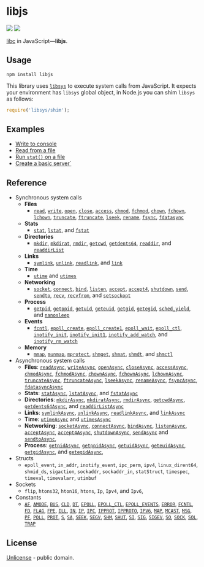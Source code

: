 # libjs

[![][npm-badge]][npm-url] [![][travis-badge]][travis-url]

[libc](https://en.wikipedia.org/wiki/C_standard_library) in JavaScript&mdash;**libjs**.


## Usage

```shell
npm install libjs
```

This library uses [`libsys`](https://github.com/streamich/libsys) to execute system calls from JavaScript.
It expects your environment has `libsys` global object, in Node.js you can shim `libsys` as follows:

```js
require('libsys/shim');
```


## Examples

- [Write to console](./docs/examples/write-to-console.md)
- [Read from a file](./docs/examples/read-file.md)
- [Run `stat()` on  a file](./docs/examples/stat.md)
- [Create a basic server`](./docs/examples/server.md)


## Reference

- Synchronous system calls
   - __Files__
      - [`read`](./docs/reference/read.md),
        [`write`](./docs/reference/write.md),
        [`open`](./docs/reference/open.md),
        [`close`](./docs/reference/close.md),
        [`access`](./docs/reference/ADD.md),
        [`chmod`](./docs/reference/ADD.md),
        [`fchmod`](./docs/reference/ADD.md),
        [`chown`](./docs/reference/ADD.md),
        [`fchown`](./docs/reference/ADD.md),
        [`lchown`](./docs/reference/ADD.md),
        [`truncate`](./docs/reference/ADD.md),
        [`ftruncate`](./docs/reference/ADD.md),
        [`lseek`](./docs/reference/ADD.md),
        [`rename`](./docs/reference/ADD.md),
        [`fsync`](./docs/reference/ADD.md),
        [`fdatasync`](./docs/reference/ADD.md)
   - __Stats__
      - [`stat`](./docs/reference/ADD.md),
        [`lstat`](./docs/reference/ADD.md),
        and [`fstat`](./docs/reference/ADD.md)
   - __Directories__
      - [`mkdir`](./docs/reference/ADD.md),
        [`mkdirat`](./docs/reference/ADD.md),
        [`rmdir`](./docs/reference/ADD.md),
        [`getcwd`](./docs/reference/ADD.md),
        [`getdents64`](./docs/reference/ADD.md),
        [`readdir`](./docs/reference/ADD.md),
        and [`readdirList`](./docs/reference/ADD.md)
   - __Links__
      - [`symlink`](./docs/reference/ADD.md),
        [`unlink`](./docs/reference/ADD.md),
        [`readlink`](./docs/reference/ADD.md),
        and [`link`](./docs/reference/ADD.md)
   - __Time__
      - [`utime`](./docs/reference/ADD.md) and [`utimes`](./docs/reference/ADD.md)
   - __Networking__
      - [`socket`](./docs/reference/ADD.md),
        [`connect`](./docs/reference/ADD.md),
        [`bind`](./docs/reference/ADD.md),
        [`listen`](./docs/reference/ADD.md),
        [`accept`](./docs/reference/ADD.md),
        [`accept4`](./docs/reference/ADD.md),
        [`shutdown`](./docs/reference/ADD.md),
        [`send`](./docs/reference/ADD.md),
        [`sendto`](./docs/reference/ADD.md),
        [`recv`](./docs/reference/ADD.md),
        [`recvfrom`](./docs/reference/ADD.md),
        and [`setsockopt`](./docs/reference/ADD.md)
   - __Process__
      - [`getpid`](./docs/reference/ADD.md),
        [`getppid`](./docs/reference/ADD.md),
        [`getuid`](./docs/reference/ADD.md),
        [`geteuid`](./docs/reference/ADD.md),
        [`getgid`](./docs/reference/ADD.md),
        [`getegid`](./docs/reference/ADD.md),
        [`sched_yield`](./docs/reference/ADD.md),
        and [`nanosleep`](./docs/reference/ADD.md)
   - __Events__
      - [`fcntl`](./docs/reference/ADD.md),
        [`epoll_create`](./docs/reference/ADD.md),
        [`epoll_create1`](./docs/reference/ADD.md),
        [`epoll_wait`](./docs/reference/ADD.md),
        [`epoll_ctl`](./docs/reference/ADD.md),
        [`inotify_init`](./docs/reference/ADD.md),
        [`inotify_init1`](./docs/reference/ADD.md),
        [`inotify_add_watch`](./docs/reference/ADD.md),
        and [`inotify_rm_watch`](./docs/reference/ADD.md)
   - __Memory__
      - [`mmap`](./docs/reference/ADD.md),
        [`munmap`](./docs/reference/ADD.md),
        [`mprotect`](./docs/reference/ADD.md),
        [`shmget`](./docs/reference/ADD.md),
        [`shmat`](./docs/reference/ADD.md),
        [`shmdt`](./docs/reference/ADD.md),
        and [`shmctl`](./docs/reference/ADD.md)
- Asynchronous system calls
   - __Files__: [`readAsync`](./docs/reference/readAsync.md),
     [`writeAsync`](./docs/reference/writeAsync.md),
     [`openAsync`](./docs/reference/openAsync.md),
     [`closeAsync`](./docs/reference/closeAsync.md),
     [`accessAsync`](./docs/reference/ADD.md),
     [`chmodAsync`](./docs/reference/ADD.md),
     [`fchmodAsync`](./docs/reference/ADD.md),
     [`chownAsync`](./docs/reference/ADD.md),
     [`fchownAsync`](./docs/reference/ADD.md),
     [`lchownAsync`](./docs/reference/ADD.md),
     [`truncateAsync`](./docs/reference/ADD.md),
     [`ftruncateAsync`](./docs/reference/ADD.md),
     [`lseekAsync`](./docs/reference/ADD.md),
     [`renameAsync`](./docs/reference/ADD.md),
     [`fsyncAsync`](./docs/reference/ADD.md),
     [`fdatasyncAsync`](./docs/reference/ADD.md)
   - __Stats__: [`statAsync`](./docs/reference/ADD.md),
     [`lstatAsync`](./docs/reference/ADD.md),
     and [`fstatAsync`](./docs/reference/ADD.md)
   - __Directories__: [`mkdirAsync`](./docs/reference/ADD.md),
     [`mkdiratAsync`](./docs/reference/ADD.md),
     [`rmdirAsync`](./docs/reference/ADD.md),
     [`getcwdAsync`](./docs/reference/ADD.md),
     [`getdents64Async`](./docs/reference/ADD.md),
     and [`readdirListAsync`](./docs/reference/ADD.md)
   - __Links__: [`symlinkAsync`](./docs/reference/ADD.md),
     [`unlinkAsync`](./docs/reference/ADD.md),
     [`readlinkAsync`](./docs/reference/ADD.md),
     and [`linkAsync`](./docs/reference/ADD.md)
   - __Time__: [`utimeAsync`](./docs/reference/ADD.md) and [`utimesAsync`](./docs/reference/ADD.md)
   - __Networking__: [`socketAsync`](./docs/reference/ADD.md),
     [`connectAsync`](./docs/reference/ADD.md),
     [`bindAsync`](./docs/reference/ADD.md),
     [`listenAsync`](./docs/reference/ADD.md),
     [`acceptAsync`](./docs/reference/ADD.md),
     [`accept4Async`](./docs/reference/ADD.md),
     [`shutdownAsync`](./docs/reference/ADD.md),
     [`sendAsync`](./docs/reference/ADD.md)
     and [`sendtoAsync`](./docs/reference/ADD.md),
   - __Process__: [`getpidAsync`](./docs/reference/ADD.md),
     [`getppidAsync`](./docs/reference/ADD.md),
     [`getuidAsync`](./docs/reference/ADD.md),
     [`geteuidAsync`](./docs/reference/ADD.md),
     [`getgidAsync`](./docs/reference/ADD.md),
     and [`getegidAsync`](./docs/reference/ADD.md),
- Structs
   - `epoll_event`,
     `in_addr`,
     `inotify_event`,
     `ipc_perm`,
     `ipv4`,
     `linux_dirent64`,
     `shmid_ds`,
     `sigaction`,
     `sockaddr`,
     `sockaddr_in`,
     `statStruct`,
     `timespec`,
     `timeval`,
     `timevalarr`,
     `utimbuf`
- Sockets
   - `flip`,
     `htons32`,
     `hton16`,
     `htons`,
     `Ip`,
     `Ipv4`,
     and `Ipv6`,
- Constants
   - [`AF`](./src/consts/AF.ts),
     [`AMODE`](./src/consts/AMODE.ts),
     [`BUS`](./src/consts/BUS.ts),
     [`CLD`](./src/consts/CLD.ts),
     [`DT`](./src/consts/DT.ts),
     [`EPOLL`](./src/consts/EPOLL.ts),
     [`EPOLL_CTL`](./src/consts/EPOLL_CTL.ts),
     [`EPOLL_EVENTS`](./src/consts/EPOLL_EVENTS.ts),
     [`ERROR`](./src/consts/ERROR.ts),
     [`FCNTL`](./src/consts/FCNTL.ts),
     [`FD`](./src/consts/FD.ts),
     [`FLAG`](./src/consts/FLAG.ts),
     [`FPE`](./src/consts/FPE.ts),
     [`ILL`](./src/consts/ILL.ts),
     [`IN`](./src/consts/IN.ts),
     [`IP`](./src/consts/IP.ts),
     [`IPC`](./src/consts/IPC.ts),
     [`IPPROT`](./src/consts/IPPROT.ts),
     [`IPPROTO`](./src/consts/IPPROTO.ts),
     [`IPV6`](./src/consts/IPV6.ts),
     [`MAP`](./src/consts/MAP.ts),
     [`MCAST`](./src/consts/MCAST.ts),
     [`MSG`](./src/consts/MSG.ts),
     [`PF`](./src/consts/PF.ts),
     [`POLL`](./src/consts/POLL.ts),
     [`PROT`](./src/consts/PROT.ts),
     [`S`](./src/consts/S.ts),
     [`SA`](./src/consts/SA.ts),
     [`SEEK`](./src/consts/SEEK.ts),
     [`SEGV`](./src/consts/SEGV.ts),
     [`SHM`](./src/consts/SHM.ts),
     [`SHUT`](./src/consts/SHUT.ts),
     [`SI`](./src/consts/SI.ts),
     [`SIG`](./src/consts/SIG.ts),
     [`SIGEV`](./src/consts/SIGEV.ts),
     [`SO`](./src/consts/SO.ts),
     [`SOCK`](./src/consts/SOCK.ts),
     [`SOL`](./src/consts/SOL.ts),
     [`TRAP`](./src/consts/TRAP.ts)


## License

[Unlicense](./LICENSE) - public domain.



[npm-url]: https://www.npmjs.com/package/libjs
[npm-badge]: https://img.shields.io/npm/v/libjs.svg
[travis-url]: https://travis-ci.org/streamich/libjs
[travis-badge]: https://travis-ci.org/streamich/libjs.svg?branch=master

